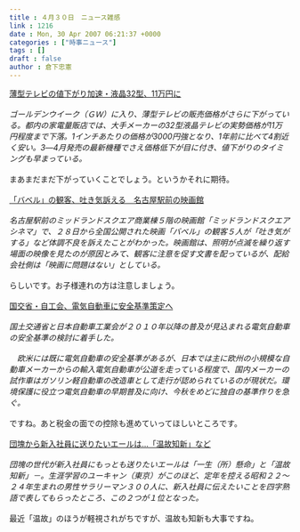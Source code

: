 ```yaml
---
title : ４月３０日　ニュース雑感
link : 1216
date : Mon, 30 Apr 2007 06:21:37 +0000
categories : ["時事ニュース"]
tags : []
draft : false
author : 倉下忠憲
---
```


<A HREF="http://www.nikkei.co.jp/news/sangyo/20070430AT2F2800A29042007.html" TARGET="_blank">薄型テレビの値下がり加速・液晶32型、11万円に</A><BR><BR><I>ゴールデンウイーク（ＧＷ）に入り、薄型テレビの販売価格がさらに下がっている。都内の家電量販店では、大手メーカーの32型液晶テレビの実勢価格が11万円程度まで下落。1インチあたりの価格が3000円強となり、1年前に比べて4割近く安い。3―4月発売の最新機種でさえ価格低下が目に付き、値下がりのタイミングも早まっている。</I><BR><BR>まあまだまだ下がっていくことでしょう。というかそれに期待。<BR><BR><A HREF="http://www.asahi.com/national/update/0429/NGY200704290009.html" TARGET="_blank">「バベル」の観客、吐き気訴える　名古屋駅前の映画館</A><BR><BR><I>名古屋駅前のミッドランドスクエア商業棟５階の映画館「ミッドランドスクエアシネマ」で、２８日から全国公開された映画「バベル」の観客５人が「吐き気がする」など体調不良を訴えたことがわかった。映画館は、照明が点滅を繰り返す場面の映像を見たのが原因とみて、観客に注意を促す文書を配っているが、配給会社側は「映画に問題はない」としている。</I> <BR><BR>らしいです。お子様連れの方は注意しましょう。<BR><BR><A HREF="http://www.yomiuri.co.jp/atmoney/news/20070430it04.htm?from=top" TARGET="_blank">国交省・自工会、電気自動車に安全基準策定へ</A><BR><BR><I>国土交通省と日本自動車工業会が２０１０年以降の普及が見込まれる電気自動車の安全基準の検討に着手した。<BR><BR>　欧米には既に電気自動車の安全基準があるが、日本では主に欧州の小規模な自動車メーカーからの輸入電気自動車が公道を走っている程度で、国内メーカーの試作車はガソリン軽自動車の改造車として走行が認められているのが現状だ。環境保護に役立つ電気自動車の早期普及に向け、今秋をめどに独自の基準作りを急ぐ。</I><BR><BR>ですね。あと税金の面での控除も進めていってほしいところです。<BR><BR><A HREF="http://www.sankei.co.jp/kyouiku/fukushi/070430/fks070430000.htm" TARGET="_blank">団塊から新入社員に送りたいエールは…「温故知新」など</A> <BR><BR><I>団塊の世代が新入社員にもっとも送りたいエールは「一生（所）懸命」と「温故知新」－。生涯学習のユーキャン（東京）がこのほど、定年を控える昭和２２～２４年生まれの男性サラリーマン３００人に、新入社員に伝えたいことを四字熟語で表してもらったところ、この２つが１位となった。</I><BR><BR>最近「温故」のほうが軽視されがちですが、温故も知新も大事ですね。<BR><BR><BR><br><br>
